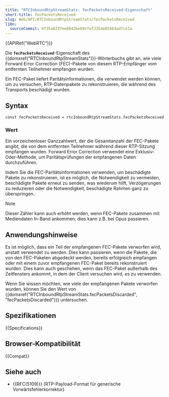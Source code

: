 ```yaml
---
title: "RTCInboundRtpStreamStats: fecPacketsReceived-Eigenschaft"
short-title: fecPacketsReceived
slug: Web/API/RTCInboundRtpStreamStats/fecPacketsReceived
l10n:
  sourceCommit: 4f35a8237ee0842beb9cfef3354e05464ad7ce1a
---
```


{{APIRef("WebRTC")}}

Die **`fecPacketsReceived`**-Eigenschaft des {{domxref("RTCInboundRtpStreamStats")}}-Wörterbuchs gibt an, wie viele Forward Error Correction (FEC)-Pakete von diesem RTP-Empfänger vom entfernten Teilnehmer empfangen wurden.

Ein FEC-Paket liefert Paritätsinformationen, die verwendet werden können, um zu versuchen, RTP-Datenpakete zu rekonstruieren, die während des Transports beschädigt wurden.

## Syntax

```js-nolint
const fecPacketsReceived = rtcInboundRtpStreamStats.fecPacketsReceived
```

### Wert

Ein vorzeichenloser Ganzzahlwert, der die Gesamtanzahl der FEC-Pakete angibt, die von dem entfernten Teilnehmer während dieser RTP-Sitzung empfangen wurden. Forward Error Correction verwendet eine Exklusiv-Oder-Methode, um Paritätsprüfungen der empfangenen Daten durchzuführen.

Indem Sie die FEC-Paritätsinformationen verwenden, um beschädigte Pakete zu rekonstruieren, ist es möglich, die Notwendigkeit zu vermeiden, beschädigte Pakete erneut zu senden, was wiederum hilft, Verzögerungen zu reduzieren oder die Notwendigkeit, beschädigte Rahmen ganz zu überspringen.

> [!NOTE]
> Dieser Zähler kann auch erhöht werden, wenn FEC-Pakete zusammen mit Mediendaten In-Band ankommen; dies kann z.B. bei Opus passieren.

## Anwendungshinweise

Es ist möglich, dass ein Teil der empfangenen FEC-Pakete verworfen wird, anstatt verwendet zu werden. Dies kann passieren, wenn die Pakete, die von den FEC-Paketen abgedeckt werden, bereits erfolgreich empfangen oder mit einem zuvor empfangenen FEC-Paket bereits rekonstruiert wurden. Dies kann auch geschehen, wenn das FEC-Paket außerhalb des Zeitfensters ankommt, in dem der Client versuchen wird, es zu verwenden.

Wenn Sie wissen möchten, wie viele der empfangenen Pakete verworfen wurden, können Sie den Wert von {{domxref("RTCInboundRtpStreamStats.fecPacketsDiscarded", "fecPacketsDiscarded")}} untersuchen.

## Spezifikationen

{{Specifications}}

## Browser-Kompatibilität

{{Compat}}

## Siehe auch

- {{RFC(5109)}} (RTP-Payload-Format für generische Vorwärtsfehlerkorrektur)
